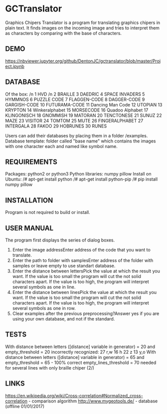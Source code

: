 # GCTranslator
Graphics Chipers Translator is a program for translating graphics chipers in plain text. It finds images on the incoming image and tries to interpret them as characters by comparing with the base of characters.
## DEMO 
https://nbviewer.jupyter.org/github/DentonJC/gctranslator/blob/master/Project.ipynb
## DATABASE
Of the box: /n
1 HVD /n
2 BRAILLE
3 DAEDRIC 
4 SPACE INVADERS 
5 HYMMNOS 
6 PUZZLE CODE 
7 FLAGGEN-CODE
8 DAGGER-CODE 
9 GARGISH-CODE 
10 FUTURAMA-CODE 
11 Dancing Man Code
12 UTOPIAN 
13 KRYPTON
14 Winkeralphabet
15 MORSECODE 
16 Quadoo Alphabet 
17 KLINGONISCH 
18 GNOMMISH
19 MATORAN 
20 TENCTONESE 
21 SUNUZ 
22 MAZE
23 VISITOR
24 TOMTOM 
25 MUTE
26 FINGERALPHABET
27 INTERGALA 
28 FAKOO
29 HOBRUNES
30 RUNES

Users can add their databases by placing them in a folder /examples. 
Database template: folder called "base name" which contains the images with one character each and named like symbol name.
## REQUIREMENTS
Packages:
python2 or python3
Python libraries:
numpy
pillow
Install on Ubuntu:
/# apt-get install python
/# apt-get install python-pip
/# pip install numpy pillow
## INSTALLATION
Program is not required to build or install.
## USER MANUAL
The program first displays the series of dialog boxes.
1) Enter the image addressEnter address of the code that you want to translate.
2) Enter the path to folder with samplesEnter address of the folder with samples or leave empty to use standart database.
3) Enter the distance between lettersPick the value at which the result you want. If the value is too small the program will cut the not solid characters apart. If the value is too high, the program will interpret several symbols as one in line.
4) Enter the distance between linesPick the value at which the result you want. If the value is too small the program will cut the not solid characters apart. If the value is too high, the program will interpret several symbols as one in row.
5) Clear examples after the previous preprocessing?Answer yes if you are using your own database, and not if the standard.
## TESTS
With distance between letters ([distance] variable in generator) = 20 and empty_threshold = 20 incorrectly recognized:
27 r,w
16 h
22 z
13 y,o
With distance between letters ([distance] variable in generator) = 65 and empty_threshold = 65 - 100% correct
empty_lines_threshold = 70 needed for several lines with only braille chiper (2/)
## LINKS
https://en.wikipedia.org/wiki/Cross-correlation#Normalized_cross-correlation - comparison algorithm
http://www.mygeotools.de/ - database (offline 01/01/2017)
